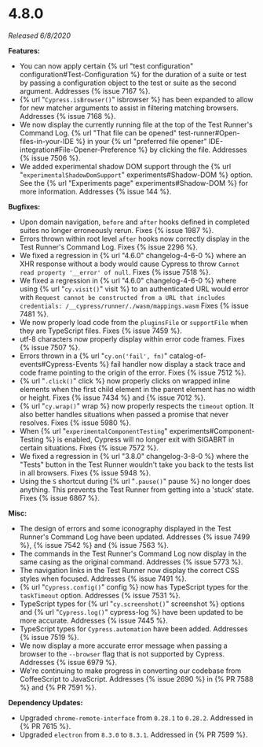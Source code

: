 # 4.8.0

*Released 6/8/2020*

**Features:**

- You can now apply certain {% url "test configuration" configuration#Test-Configuration %} for the duration of a suite or test by passing a configuration object to the test or suite as the second argument. Addresses {% issue 7167 %}.
- {% url "`Cypress.isBrowser()`" isbrowser %} has been expanded to allow for new matcher arguments to assist in filtering matching browsers. Addresses {% issue 7168 %}.
- We now display the currently running file at the top of the Test Runner's Command Log. {% url "That file can be opened" test-runner#Open-files-in-your-IDE %} in your {% url "preferred file opener" IDE-integration#File-Opener-Preference %} by clicking the file. Addresses {% issue 7506 %}.
- We added experimental shadow DOM support through the {% url "`experimentalShadowDomSupport`" experiments#Shadow-DOM %} option. See the {% url "Experiments page" experiments#Shadow-DOM %} for more information. Addresses {% issue 144 %}.

**Bugfixes:**

- Upon domain navigation, `before` and `after` hooks defined in completed suites no longer erroneously rerun. Fixes {% issue 1987 %}.
- Errors thrown within root level `after` hooks now correctly display in the Test Runner's Command Log. Fixes {% issue 2296 %}.
- We fixed a regression in {% url "4.6.0" changelog-4-6-0 %} where an XHR response without a body would cause Cypress to throw `Cannot read property '__error' of null`. Fixes {% issue 7518 %}.
- We fixed a regression in {% url "4.6.0" changelog-4-6-0 %} where using {% url "`cy.visit()`" visit %} to an authenticated URL would error with `Request cannot be constructed from a URL that includes credentials: /__cypress/runner/./wasm/mappings.wasm` Fixes {% issue 7481 %}.
- We now properly load code from the `pluginsFile` or `supportFile` when they are TypeScript files. Fixes {% issue 7459 %}.
- utf-8 characters now properly display within error code frames. Fixes {% issue 7507 %}.
- Errors thrown in a {% url "`cy.on('fail', fn)`" catalog-of-events#Cypress-Events %} fail handler now display a stack trace and code frame pointing to the origin of the error. Fixes {% issue 7512 %}.
- {% url "`.click()`" click %} now properly clicks on wrapped inline elements when the first child element in the parent element has no width or height. Fixes {% issue 7434 %} and {% issue 7012 %}.
- {% url "`cy.wrap()`" wrap %} now properly respects the `timeout` option. It also better handles situations when passed a promise that never resolves. Fixes {% issue 5980 %}.
- When {% url "`experimentalComponentTesting`" experiments#Component-Testing %} is enabled, Cypress will no longer exit with SIGABRT in certain situations. Fixes {% issue 7572 %}.
- We fixed a regression in {% url "3.8.0" changelog-3-8-0 %} where the "Tests" button in the Test Runner wouldn't take you back to the tests list in all browsers. Fixes {% issue 5948 %}.
- Using the `S` shortcut during {% url "`.pause()`" pause %} no longer does anything. This prevents the Test Runner from getting into a 'stuck' state. Fixes {% issue 6867 %}.

**Misc:**

- The design of errors and some iconography displayed in the Test Runner's Command Log have been updated. Addresses {% issue 7499 %}, {% issue 7542 %} and {% issue 7563 %}.
- The commands in the Test Runner's Command Log now display in the same casing as the original command. Addresses {% issue 5773 %}.
- The navigation links in the Test Runner now display the correct CSS styles when focused. Addresses {% issue 7491 %}.
- {% url "`Cypress.config()`" config %} now has TypeScript types for the `taskTimeout` option. Addresses {% issue 7531 %}.
- TypeScript types for {% url "`cy.screenshot()`" screenshot %} options and {% url "`Cypress.log()`" cypress-log %} have been updated to be more accurate. Addresses {% issue 7445 %}.
- TypeScript types for `Cypress.automation` have been added. Addresses {% issue 7519 %}.
- We now display a more accurate error message when passing a browser to the `--browser` flag that is not supported by Cypress. Addresses {% issue 6979 %}.
- We're continuing to make progress in converting our codebase from CoffeeScript to JavaScript. Addresses {% issue 2690 %} in {% PR 7588 %} and {% PR 7591 %}.

**Dependency Updates:**

- Upgraded `chrome-remote-interface` from `0.28.1` to `0.28.2`. Addressed in {% PR 7615 %}.
- Upgraded `electron` from `8.3.0` to `8.3.1`. Addressed in {% PR 7599 %}.
